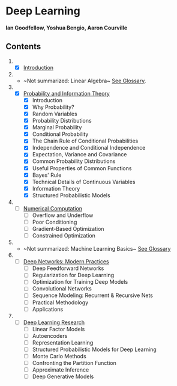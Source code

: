 # Deep Learning
**Ian Goodfellow, Yoshua Bengio, Aaron Courville**

## Contents

1. - [x] [Introduction](0.md)

1. - ~Not summarized: Linear Algebra~ [See Glossary](glossary.md).

1. - [x] [Probability and Information Theory](3.md)
     - [x] Introduction
     - [x] Why Probability?
     - [x] Random Variables
     - [x] Probability Distributions
     - [x] Marginal Probability
     - [x] Conditional Probability
     - [x] The Chain Rule of Conditional Probabilities
     - [x] Independence and Conditional Independence
     - [x] Expectation, Variance and Covariance
     - [x] Common Probability Distributions
     - [x] Useful Properties of Common Functions
     - [x] Bayes' Rule
     - [x] Technical Details of Continuous Variables
     - [x] Information Theory
     - [x] Structured Probabilistic Models

1. - [ ] [Numerical Computation](4.md)
     - [ ] Overflow and Underflow
     - [ ] Poor Conditioning
     - [ ] Gradient-Based Optimization
     - [ ] Constrained Optimization

1. - ~Not summarized: Machine Learning Basics~ [See Glossary](glossary.md)

1. - [ ] [Deep Networks: Modern Practices](5.md)
     - [ ] Deep Feedforward Networks
     - [ ] Regularization for Deep Learning
     - [ ] Optimization for Training Deep Models
     - [ ] Convolutional Networks
     - [ ] Sequence Modeling: Recurrent & Recursive Nets
     - [ ] Practical Methodology
     - [ ] Applications

1. - [ ] [Deep Learning Research]()
     - [ ] Linear Factor Models
     - [ ] Autoencoders
     - [ ] Representation Learning
     - [ ] Structured Probabilistic Models for Deep Learning
     - [ ] Monte Carlo Methods
     - [ ] Confronting the Partition Function
     - [ ] Approximate Inference
     - [ ] Deep Generative Models

